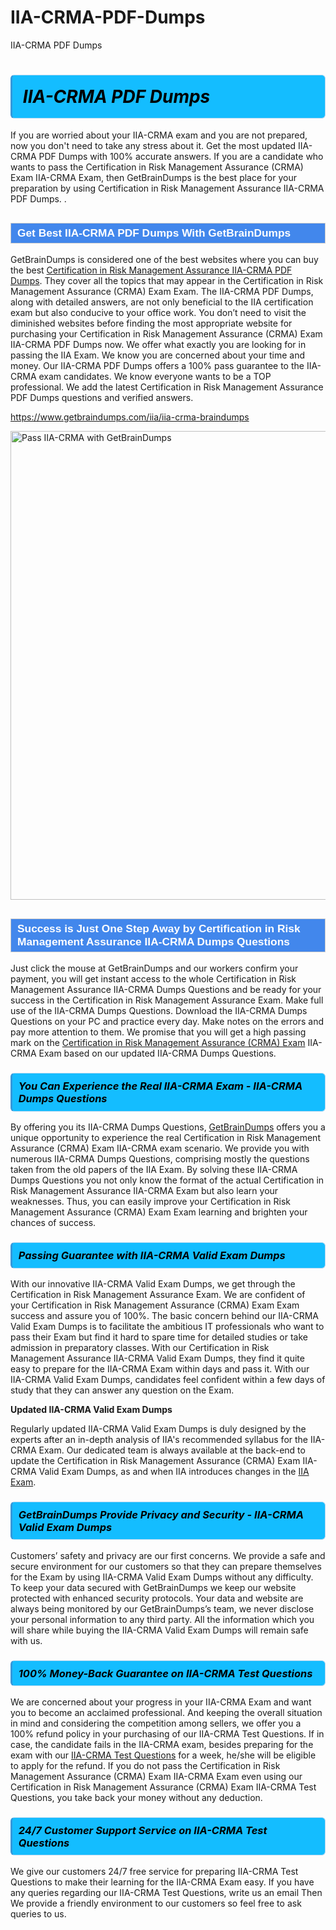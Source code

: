 # IIA-CRMA-PDF-Dumps
IIA-CRMA PDF Dumps
<h1><strong><span style="display: block; color: #000000; background: #14BDFF; border: 0.5px solid #AED6F1; border-left: 3px solid #3498DB; padding: .6em; border-radius: 6px;">                     <em>IIA-CRMA <span class="exam_variation">PDF Dumps</span> </em>                </span></strong>            </h1>                        <p>If you are worried about your IIA-CRMA exam and you are not prepared, now you don't need to take any stress about it.             Get the most updated IIA-CRMA <span class="exam_variation">PDF Dumps</span> with 100% accurate answers. If you are a candidate who wants to pass the             Certification in Risk Management Assurance (CRMA) Exam IIA-CRMA Exam, then GetBrainDumps is the best place for your preparation by using Certification in Risk Management Assurance IIA-CRMA <span class="exam_variation">PDF Dumps</span>. .</p>                        <h2 style="background: #4287ec; border: 1px solid #cccccc; padding: 5px 10px;">                <span style="color: #ffffff;">                    <span style="font-size: 11pt;">                        <span style="line-height: normal;">                            <span style="font-family: Calibri,sans-serif;">                                <strong>                                    <span style="font-size: 13.0pt;">Get Best IIA-CRMA <span class="exam_variation">PDF Dumps</span> With GetBrainDumps</span>                                </strong>                            </span>                        </span>                    </span>                </span>            </h2>                        <p>GetBrainDumps is considered one of the best websites where you can buy the best <a href="https://www.getbraindumps.com/iia/certification-in-risk-management-assurance-braindumps.html">Certification in Risk Management Assurance IIA-CRMA <span class="exam_variation">PDF Dumps</span></a>.             They cover all the topics that may appear in the Certification in Risk Management Assurance (CRMA) Exam Exam. The IIA-CRMA <span class="exam_variation">PDF Dumps</span>,             along with detailed answers, are not only beneficial to the IIA certification exam but also conducive to your office work.             You don’t need to visit the diminished websites before finding the most appropriate website for purchasing your             Certification in Risk Management Assurance (CRMA) Exam IIA-CRMA <span class="exam_variation">PDF Dumps</span> now. We offer what exactly you are looking for in passing the IIA Exam.             We know you are concerned about your time and money. Our IIA-CRMA <span class="exam_variation">PDF Dumps</span> offers a 100% pass guarantee to the             IIA-CRMA exam candidates. We know everyone wants to be a TOP professional. We add the latest Certification in Risk Management Assurance <span class="exam_variation">PDF Dumps</span> questions and verified answers.</p>                        <p><a href="https://www.getbraindumps.com/iia/iia-crma-braindumps">https://www.getbraindumps.com/iia/iia-crma-braindumps</a></p>                        <p><a href="https://www.getbraindumps.com/"><img src="https://www.getbraindumps.com/images/get-updated-exam-questions-with-discount-getbraindumps.jpg" class="postImage" alt="Pass IIA-CRMA with GetBrainDumps" width="750"></a></p>                            <h2 style="background: #4287ec; border: 1px solid #cccccc; padding: 5px 10px;">                <span style="color: #ffffff;">                    <span style="font-size: 11pt;">                        <span style="line-height: normal;">                            <span style="font-family: Calibri,sans-serif;">                                <strong>                                    <span style="font-size: 13.0pt;">Success is Just One Step Away by Certification in Risk Management Assurance IIA-CRMA <span class="exam_variation2">Dumps Questions</span></span>                                </strong>                            </span>                        </span>                    </span>                </span>            </h2>                        <p>Just click the mouse at GetBrainDumps and our workers confirm your payment, you will get instant access to the whole Certification in Risk Management Assurance IIA-CRMA <span class="exam_variation2">Dumps Questions</span>             and be ready for your success in the Certification in Risk Management Assurance Exam. Make full use of the IIA-CRMA <span class="exam_variation2">Dumps Questions</span>. Download the IIA-CRMA <span class="exam_variation2">Dumps Questions</span> on your             PC and practice every day. Make notes on the errors and pay more attention to them. We promise that you will get a high passing mark on the             <a href="https://www.getbraindumps.com/iia/iia-crma-braindumps">Certification in Risk Management Assurance (CRMA) Exam</a> IIA-CRMA Exam based on our updated IIA-CRMA <span class="exam_variation2">Dumps Questions</span>.</p>                        <h3>                <strong>                    <span style="display: block; color: #000000; background: #14BDFF; border: 0.5px solid #AED6F1; border-left: 3px solid #3498DB; padding: .6em; border-radius: 6px;">                        <em>You Can Experience the Real IIA-CRMA Exam - IIA-CRMA <span class="exam_variation2">Dumps Questions</span></em>                    </span>                </strong>            </h3>                        <p>By offering you its IIA-CRMA <span class="exam_variation2">Dumps Questions</span>, <a href="https://www.getbraindumps.com/">GetBrainDumps</a> offers you a unique opportunity to experience the real             Certification in Risk Management Assurance (CRMA) Exam IIA-CRMA exam scenario. We provide you with numerous IIA-CRMA <span class="exam_variation2">Dumps Questions</span>, comprising mostly             the questions taken from the old papers of the IIA Exam. By solving these IIA-CRMA <span class="exam_variation2">Dumps Questions</span> you not only know the format of the actual             Certification in Risk Management Assurance IIA-CRMA Exam but also learn your weaknesses. Thus, you can easily improve your             Certification in Risk Management Assurance (CRMA) Exam Exam learning and brighten your chances of success.</p>                        <h3>                <strong>                    <span style="display: block; color: #000000; background: #14BDFF; border: 0.5px solid #AED6F1; border-left: 3px solid #3498DB; padding: .6em; border-radius: 6px;">                        <em>Passing Guarantee with IIA-CRMA <span class="exam_variation3">Valid Exam Dumps</span></em>                    </span>                </strong>            </h3>                        <p>With our innovative IIA-CRMA <span class="exam_variation3">Valid Exam Dumps</span>, we get through the Certification in Risk Management Assurance Exam. We are confident of your Certification in Risk Management Assurance (CRMA) Exam Exam             success and assure you of 100%. The basic concern behind our IIA-CRMA <span class="exam_variation3">Valid Exam Dumps</span> is to facilitate the ambitious IT professionals who want to pass their             Exam but find it hard to spare time for detailed studies or take admission in preparatory classes. With our Certification in Risk Management Assurance IIA-CRMA <span class="exam_variation3">Valid Exam Dumps</span>, they             find it quite easy to prepare for the IIA-CRMA Exam within days and pass it. With our IIA-CRMA <span class="exam_variation3">Valid Exam Dumps</span>, candidates feel confident within a few days of             study that they can answer any question on the Exam.</p>                        <p><strong>Updated IIA-CRMA <span class="exam_variation3">Valid Exam Dumps</span></strong></p>                        <p>Regularly updated IIA-CRMA <span class="exam_variation3">Valid Exam Dumps</span> is duly designed by the experts after an in-depth analysis of IIA's recommended syllabus for the IIA-CRMA Exam.             Our dedicated team is always available at the back-end to update the Certification in Risk Management Assurance (CRMA) Exam IIA-CRMA <span class="exam_variation3">Valid Exam Dumps</span>,             as and when IIA introduces changes in the <a href="https://www.getbraindumps.com/iia-braindumps.html">IIA Exam</a>.</p>                        <h3>                <strong>                    <span style="display: block; color: #000000; background: #14BDFF; border: 0.5px solid #AED6F1; border-left: 3px solid #3498DB; padding: .6em; border-radius: 6px;">                        <em>GetBrainDumps Provide Privacy and Security - IIA-CRMA <span class="exam_variation3">Valid Exam Dumps</span></em>                    </span>                </strong>            </h3>                        <p>Customers’ safety and privacy are our first concerns. We provide a safe and secure environment for our customers so that they can prepare themselves for the Exam by using             IIA-CRMA <span class="exam_variation3">Valid Exam Dumps</span> without any difficulty. To keep your data secured with GetBrainDumps we keep our website protected with enhanced security protocols. Your data and website             are always being monitored by our GetBrainDumps’s team, we never disclose your personal information to any third party. All the information which you will share while buying             the IIA-CRMA <span class="exam_variation3">Valid Exam Dumps</span> will remain safe with us.</p>                        <h3>                <strong>                    <span style="display: block; color: #000000; background: #14BDFF; border: 0.5px solid #AED6F1; border-left: 3px solid #3498DB; padding: .6em; border-radius: 6px;">                        <em>100% Money-Back Guarantee on IIA-CRMA <span class="exam_variation4">Test Questions</span></em>                    </span>                </strong>            </h3>                        <p>We are concerned about your progress in your IIA-CRMA Exam and want you to become an acclaimed professional. And keeping the overall situation in mind and             considering the competition among sellers, we offer you a 100% refund policy in your purchasing of our IIA-CRMA <span class="exam_variation4">Test Questions</span>. If in case, the candidate fails in the             IIA-CRMA exam, besides preparing for the exam with our <a href="https://www.getbraindumps.com/iia/iia-crma-braindumps">IIA-CRMA <span class="exam_variation4">Test Questions</span></a> for a week, he/she will be eligible to apply for the refund. If you do not pass the             Certification in Risk Management Assurance (CRMA) Exam IIA-CRMA Exam even using our Certification in Risk Management Assurance (CRMA) Exam IIA-CRMA <span class="exam_variation4">Test Questions</span>, you             take back your money without any deduction.</p>                        <h3>                <strong>                    <span style="display: block; color: #000000; background: #14BDFF; border: 0.5px solid #AED6F1; border-left: 3px solid #3498DB; padding: .6em; border-radius: 6px;">                        <em>24/7 Customer Support Service on IIA-CRMA <span class="exam_variation4">Test Questions</span></em>                    </span>                </strong>            </h3>                        <p>We give our customers 24/7 free service for preparing IIA-CRMA <span class="exam_variation4">Test Questions</span> to make their learning for the IIA-CRMA Exam easy. If you have any queries regarding our             IIA-CRMA <span class="exam_variation4">Test Questions</span>, write us an email Then We provide a friendly environment to our customers so feel free to ask queries to us.</p>                    
